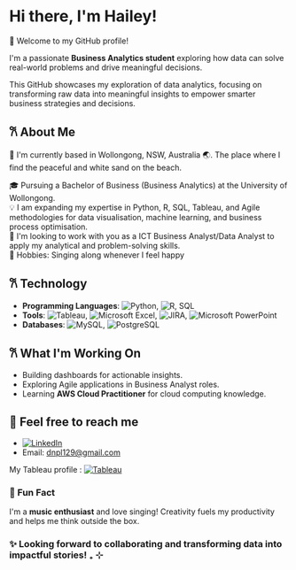 # Hi there, I'm Hailey!

🌟 Welcome to my GitHub profile!

I'm a passionate **Business Analytics student** exploring how data can solve real-world problems and drive meaningful decisions.

This GitHub showcases my exploration of data analytics, focusing on transforming raw data into meaningful insights to empower smarter business strategies and decisions.

## 𐙚 About Me
📍 I'm currently based in Wollongong, NSW, Australia 🌏. The place where I find the peaceful and white sand on the beach. 

🎓 Pursuing a Bachelor of Business (Business Analytics) at the University of Wollongong.  
💡 I am expanding my expertise in Python, R, SQL, Tableau, and Agile methodologies for data visualisation, machine learning, and business process optimisation.  
💬 I'm looking to work with you as a ICT Business Analyst/Data Analyst to apply my analytical and problem-solving skills.  
🧸 Hobbies: Singing along whenever I feel happy 

## 𐙚 Technology

- **Programming Languages**: ![Python](https://img.shields.io/badge/Python-blue?logo=python&logoColor=white), ![R](https://img.shields.io/badge/R-blue?logo=r&logoColor=white), SQL  
- **Tools**: ![Tableau](https://img.shields.io/badge/Tableau-orange?logo=tableau&logoColor=white), ![Microsoft Excel](https://img.shields.io/badge/Microsoft%20Excel-green?logo=microsoft-excel&logoColor=white), ![JIRA](https://img.shields.io/badge/JIRA-blue?logo=jira&logoColor=white), ![Microsoft PowerPoint](https://img.shields.io/badge/Microsoft%20PowerPoint-red?logo=microsoft-powerpoint&logoColor=white)
- **Databases**: ![MySQL](https://img.shields.io/badge/MySQL-blue?logo=mysql&logoColor=white), ![PostgreSQL](https://img.shields.io/badge/PostgreSQL-blue?logo=postgresql&logoColor=white)

## 𐙚 What I'm Working On

- Building dashboards for actionable insights.  
- Exploring Agile applications in Business Analyst roles.  
- Learning **AWS Cloud Practitioner** for cloud computing knowledge.  

## 💌 Feel free to reach me

* [![LinkedIn](https://img.shields.io/badge/LinkedIn-blue?logo=linkedin&style=flat-square)](https://www.linkedin.com/in/linh-do-868a25278/)  
* Email: dnpl129@gmail.com  

My Tableau profile : [![Tableau](https://img.shields.io/badge/Tableau-blue?logo=tableau&style=flat-square)](https://public.tableau.com/app/profile/hailey.do6608/vizzes)  
### 🎵 Fun Fact  
I'm a **music enthusiast** and love singing! Creativity fuels my productivity and helps me think outside the box.

### ✨ **Looking forward to collaborating and transforming data into impactful stories!** ₊ ⊹


<!---
hailey129/hailey129 is a ✨ special ✨ repository because its `README.md` (this file) appears on your GitHub profile.
You can click the Preview link to take a look at your changes.
--->
